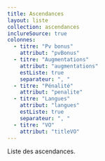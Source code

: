 ```yaml
---
title: Ascendances
layout: liste
collection: ascendances
inclureSource: true
colonnes:
  - titre: "Pv bonus"
    attribut: "pvBonus"
  - titre: "Augmentations"
    attribut: "augmentations"
    estListe: true
    separateur: ", "
  - titre: "Pénalité"
    attribut: "penalite"
  - titre: "Langues"
    attribut: "langues"
    estListe: true
    separateur: ", "
  - titre: "VO"
    attribut: "titleVO"
---
```


Liste des ascendances.